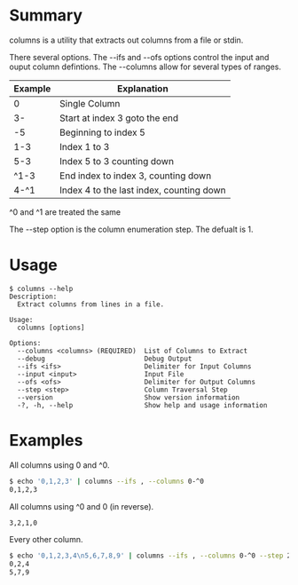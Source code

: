# Summary

columns is a utility that extracts out columns from a file or stdin.

There several options.  The --ifs and --ofs options control the input and ouput column defintions.
The --columns allow for several types of ranges.

| Example | Explanation |
| ------- | ----------- |
| 0 |   Single Column |
| 3- | Start at index 3 goto the end |
| -5 | Beginning to index 5 |
| 1-3 | Index 1 to 3 |
| 5-3 | Index 5 to 3 counting down |
| ^1-3 | End index to index 3, counting down |
| 4-^1 | Index 4 to the last index, counting down |

^0 and ^1 are treated the same

The --step option is the column enumeration step.  The defualt is 1.

# Usage

```
$ columns --help
Description:
  Extract columns from lines in a file.

Usage:
  columns [options]

Options:
  --columns <columns> (REQUIRED)  List of Columns to Extract
  --debug                         Debug Output
  --ifs <ifs>                     Delimiter for Input Columns
  --input <input>                 Input File
  --ofs <ofs>                     Delimiter for Output Columns
  --step <step>                   Column Traversal Step
  --version                       Show version information
  -?, -h, --help                  Show help and usage information
```

# Examples

All columns using 0 and ^0.

```bash
$ echo '0,1,2,3' | columns --ifs , --columns 0-^0          
0,1,2,3
```

All columns using ^0 and 0 (in reverse).

```bash echo '0,1,2,3' | columns --ifs , --columns ^0-0
3,2,1,0
```

Every other column.

```bash
$ echo '0,1,2,3,4\n5,6,7,8,9' | columns --ifs , --columns 0-^0 --step 2
0,2,4
5,7,9
```
